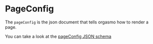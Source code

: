 # PageConfig

The `pageConfig` is the json document that tells orgasmo how to render a page.

You can take a look at the [pageConfig JSON schema](https://github.com/hacknlove/orgasmoproject/tree/main/orgasmo/src/schemas/pageConfigSchema.json) 
